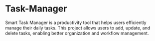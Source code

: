 # Task-Manager
Smart Task Manager is a productivity tool that helps users efficiently manage their daily tasks. This project allows users to add, update, and delete tasks, enabling better organization and workflow management.
